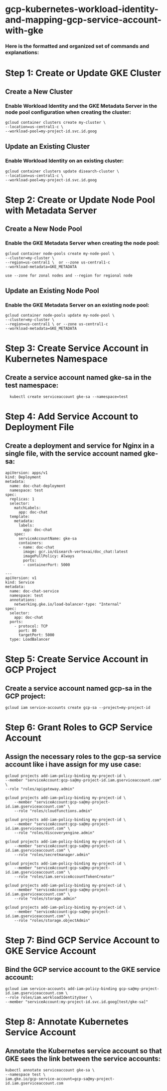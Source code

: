 # gcp-kubernetes-workload-identity-and-mapping-gcp-service-account-with-gke

### Here is the formatted and organized set of commands and explanations:

# Step 1: Create or Update GKE Cluster
## Create a New Cluster
### Enable Workload Identity and the GKE Metadata Server in the node pool configuration when creating the cluster:

    gcloud container clusters create my-cluster \
    --location=us-central1-c \
    --workload-pool=my-project-id.svc.id.goog

## Update an Existing Cluster
### Enable Workload Identity on an existing cluster:

    gcloud container clusters update disearch-cluster \
    --location=us-central1-c \
    --workload-pool=my-project-id.svc.id.goog

# Step 2: Create or Update Node Pool with Metadata Server
## Create a New Node Pool
### Enable the GKE Metadata Server when creating the node pool:

    gcloud container node-pools create my-node-pool \
    --cluster=my-cluster \
    --region=us-central1 \  or --zone us-central1-c
    --workload-metadata=GKE_METADATA
    
    use --zone for zonal nodes and --region for regional node
## Update an Existing Node Pool
### Enable the GKE Metadata Server on an existing node pool:

    gcloud container node-pools update my-node-pool \
    --cluster=my-cluster \
    --region=us-central1 \ or --zone us-central1-c
    --workload-metadata=GKE_METADATA

# Step 3: Create Service Account in Kubernetes Namespace
## Create a service account named gke-sa in the test namespace:

      kubectl create serviceaccount gke-sa --namespace=test

# Step 4: Add Service Account to Deployment File
## Create a deployment and service for Nginx in a single file, with the service account named gke-sa:

    apiVersion: apps/v1
    kind: Deployment
    metadata:
      name: doc-chat-deployment
      namespace: test
    spec:
      replicas: 1
      selector:
        matchLabels:
          app: doc-chat
      template:
        metadata:
          labels:
            app: doc-chat
        spec:
          serviceAccountName: gke-sa      
          containers:
          - name: doc-chat
            image: gcr.io/disearch-vertexai/doc_chat:latest
            imagePullPolicy: Always
            ports:
            - containerPort: 5000
    
    ---
    apiVersion: v1
    kind: Service
    metadata:
      name: doc-chat-service
      namespace: test
      annotations:
        networking.gke.io/load-balancer-type: "Internal"
    spec:
      selector:
        app: doc-chat
      ports:
        - protocol: TCP
          port: 80
          targetPort: 5000
      type: LoadBalancer

# Step 5: Create Service Account in GCP Project
## Create a service account named gcp-sa in the GCP project:

    gcloud iam service-accounts create gcp-sa --project=my-project-id

# Step 6: Grant Roles to GCP Service Account
## Assign the necessary roles to the gcp-sa service account like i have assign for my use case:

    gcloud projects add-iam-policy-binding my-project-id \
    --member "serviceAccount:gcp-sa@my-project-id.iam.gserviceaccount.com" \
    --role "roles/apigateway.admin"

    gcloud projects add-iam-policy-binding my-project-id \
        --member "serviceAccount:gcp-sa@my-project-id.iam.gserviceaccount.com" \
        --role "roles/cloudfunctions.admin"
    
    gcloud projects add-iam-policy-binding my-project-id \
        --member "serviceAccount:gcp-sa@my-project-id.iam.gserviceaccount.com" \
        --role "roles/discoveryengine.admin"
    
    gcloud projects add-iam-policy-binding my-project-id \
        --member "serviceAccount:gcp-sa@my-project-id.iam.gserviceaccount.com" \
        --role "roles/secretmanager.admin"
    
    gcloud projects add-iam-policy-binding my-project-id \
        --member "serviceAccount:gcp-sa@my-project-id.iam.gserviceaccount.com" \
        --role "roles/iam.serviceAccountTokenCreator"
    
    gcloud projects add-iam-policy-binding my-project-id \
        --member "serviceAccount:gcp-sa@my-project-id.iam.gserviceaccount.com" \
        --role "roles/storage.admin"
    
    gcloud projects add-iam-policy-binding my-project-id \
        --member "serviceAccount:gcp-sa@my-project-id.iam.gserviceaccount.com" \
        --role "roles/storage.objectAdmin"

# Step 7: Bind GCP Service Account to GKE Service Account
## Bind the GCP service account to the GKE service account:

    gcloud iam service-accounts add-iam-policy-binding gcp-sa@my-project-id.iam.gserviceaccount.com \
    --role roles/iam.workloadIdentityUser \
    --member "serviceAccount:my-project-id.svc.id.goog[test/gke-sa]"

# Step 8: Annotate Kubernetes Service Account
## Annotate the Kubernetes service account so that GKE sees the link between the service accounts:

    kubectl annotate serviceaccount gke-sa \
    --namespace test \
    iam.gke.io/gcp-service-account=gcp-sa@my-project-id.iam.gserviceaccount.com

